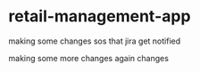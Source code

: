 # retail-management-app

making some changes sos that jira get notified

making some more changes
again changes
